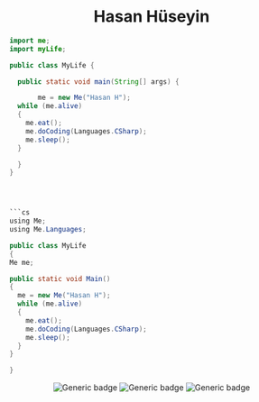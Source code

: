 <div align="center">
<h1>Hasan Hüseyin</h1>
</div>
<div>

  ```java
import me;
import myLife;

public class MyLife {

    public static void main(String[] args) {

         me = new Me("Hasan H");
    while (me.alive) 
    {
      me.eat();
      me.doCoding(Languages.CSharp);
      me.sleep();
    }
  
    }
}
  
  
  
  
```cs
using Me;
using Me.Languages;

public class MyLife 
{
  Me me;
  
  public static void Main() 
  {
    me = new Me("Hasan H");
    while (me.alive) 
    {
      me.eat();
      me.doCoding(Languages.CSharp);
      me.sleep();
    }
  }
  
}
```
</div>

<div align="center">

![Generic badge](https://img.shields.io/badge/engine-Unity-darkgray.svg)
![Generic badge](https://img.shields.io/badge/language-CSharp-blue.svg)
  ![Generic badge](https://img.shields.io/badge/language-Java-blue.svg)
<br>
</div>

